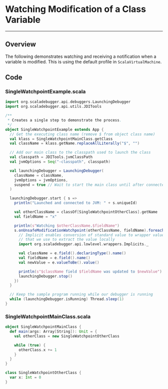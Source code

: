 # Watching Modification of a Class Variable

---

## Overview

The following demonstrates watching and receiving a notification when a
variable is modified. This is using the default profile in
`ScalaVirtualMachine`.

## Code

### SingleWatchpointExample.scala

```scala
import org.scaladebugger.api.debuggers.LaunchingDebugger
import org.scaladebugger.api.utils.JDITools

/**
 * Creates a single step to demonstrate the process.
 */
object SingleWatchpointExample extends App {
  // Get the executing class name (remove $ from object class name)
  val klass = SingleWatchpointMainClass.getClass
  val className = klass.getName.replaceAllLiterally("$", "")

  // Add our main class to the classpath used to launch the class
  val classpath = JDITools.jvmClassPath
  val jvmOptions = Seq("-classpath", classpath)

  val launchingDebugger = LaunchingDebugger(
    className = className,
    jvmOptions = jvmOptions,
    suspend = true // Wait to start the main class until after connected
  )

  launchingDebugger.start { s =>
    println("Launched and connected to JVM: " + s.uniqueId)

    val otherClassName = classOf[SingleWatchpointOtherClass].getName
    val fieldName = "x"

    println(s"Watching $otherClassName.$fieldName")
    s.onUnsafeModificationWatchpoint(otherClassName, fieldName).foreach(e => {
      // Implicit enables conversion of standard value to wrapper value
      // that we use to extract the value locally
      import org.scaladebugger.api.lowlevel.wrappers.Implicits._

      val className = e.field().declaringType().name()
      val fieldName = e.field().name()
      val newValue = e.valueToBe().value()

      println(s"$className field $fieldName was updated to $newValue")
      launchingDebugger.stop()
    })
  }

  // Keep the sample program running while our debugger is running
  while (launchingDebugger.isRunning) Thread.sleep(1)
}
```

### SingleWatchpointMainClass.scala

```scala
object SingleWatchpointMainClass {
  def main(args: Array[String]): Unit = {
    val otherClass = new SingleWatchpointOtherClass

    while (true) {
      otherClass.x += 1
    }
  }
}

class SingleWatchpointOtherClass {
  var x: Int = 0
}
```
